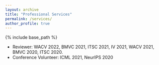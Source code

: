 ```yaml
---
layout: archive
title: "Professional Services"
permalink: /services/
author_profile: true
---
```


{% include base_path %}

<!-- ## Professional Services -->
* Reviewer: WACV 2022, BMVC 2021, ITSC 2021, IV 2021, WACV 2021, BMVC 2020, ITSC 2020.
* Conference Volunteer: ICML 2021, NeurIPS 2020


